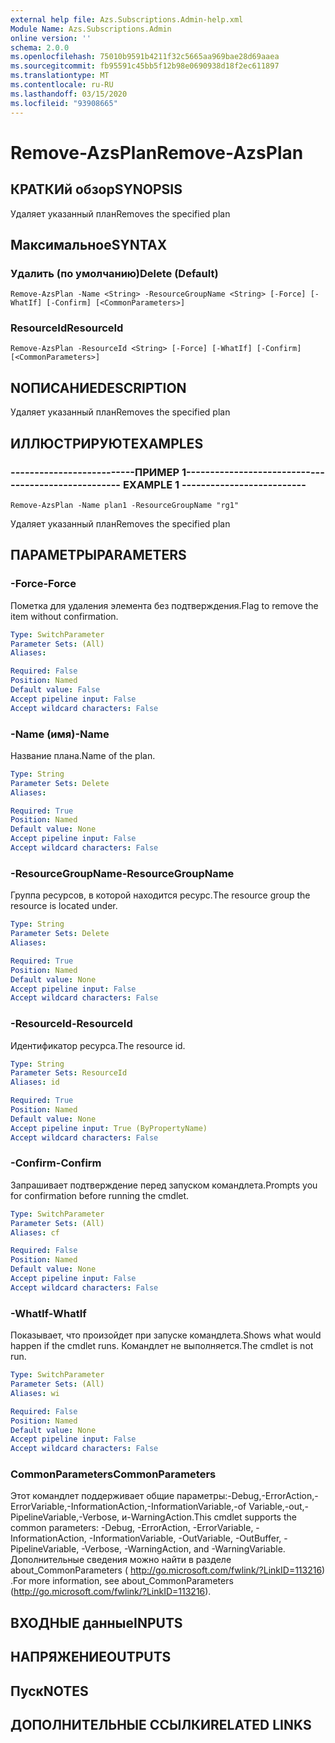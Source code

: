 ```yaml
---
external help file: Azs.Subscriptions.Admin-help.xml
Module Name: Azs.Subscriptions.Admin
online version: ''
schema: 2.0.0
ms.openlocfilehash: 75010b9591b4211f32c5665aa969bae28d69aaea
ms.sourcegitcommit: fb95591c45bb5f12b98e0690938d18f2ec611897
ms.translationtype: MT
ms.contentlocale: ru-RU
ms.lasthandoff: 03/15/2020
ms.locfileid: "93908665"
---
```

# <span data-ttu-id="d6cca-101">Remove-AzsPlan</span><span class="sxs-lookup"><span data-stu-id="d6cca-101">Remove-AzsPlan</span></span>

## <span data-ttu-id="d6cca-102">КРАТКИй обзор</span><span class="sxs-lookup"><span data-stu-id="d6cca-102">SYNOPSIS</span></span>
<span data-ttu-id="d6cca-103">Удаляет указанный план</span><span class="sxs-lookup"><span data-stu-id="d6cca-103">Removes the specified plan</span></span>

## <span data-ttu-id="d6cca-104">Максимальное</span><span class="sxs-lookup"><span data-stu-id="d6cca-104">SYNTAX</span></span>

### <span data-ttu-id="d6cca-105">Удалить (по умолчанию)</span><span class="sxs-lookup"><span data-stu-id="d6cca-105">Delete (Default)</span></span>
```
Remove-AzsPlan -Name <String> -ResourceGroupName <String> [-Force] [-WhatIf] [-Confirm] [<CommonParameters>]
```

### <span data-ttu-id="d6cca-106">ResourceId</span><span class="sxs-lookup"><span data-stu-id="d6cca-106">ResourceId</span></span>
```
Remove-AzsPlan -ResourceId <String> [-Force] [-WhatIf] [-Confirm] [<CommonParameters>]
```

## <span data-ttu-id="d6cca-107">NОПИСАНИЕ</span><span class="sxs-lookup"><span data-stu-id="d6cca-107">DESCRIPTION</span></span>
<span data-ttu-id="d6cca-108">Удаляет указанный план</span><span class="sxs-lookup"><span data-stu-id="d6cca-108">Removes the specified plan</span></span>

## <span data-ttu-id="d6cca-109">ИЛЛЮСТРИРУЮТ</span><span class="sxs-lookup"><span data-stu-id="d6cca-109">EXAMPLES</span></span>

### <span data-ttu-id="d6cca-110">--------------------------ПРИМЕР 1--------------------------</span><span class="sxs-lookup"><span data-stu-id="d6cca-110">-------------------------- EXAMPLE 1 --------------------------</span></span>
```
Remove-AzsPlan -Name plan1 -ResourceGroupName "rg1"
```

<span data-ttu-id="d6cca-111">Удаляет указанный план</span><span class="sxs-lookup"><span data-stu-id="d6cca-111">Removes the specified plan</span></span>

## <span data-ttu-id="d6cca-112">ПАРАМЕТРЫ</span><span class="sxs-lookup"><span data-stu-id="d6cca-112">PARAMETERS</span></span>

### <span data-ttu-id="d6cca-113">-Force</span><span class="sxs-lookup"><span data-stu-id="d6cca-113">-Force</span></span>
<span data-ttu-id="d6cca-114">Пометка для удаления элемента без подтверждения.</span><span class="sxs-lookup"><span data-stu-id="d6cca-114">Flag to remove the item without confirmation.</span></span>

```yaml
Type: SwitchParameter
Parameter Sets: (All)
Aliases: 

Required: False
Position: Named
Default value: False
Accept pipeline input: False
Accept wildcard characters: False
```

### <span data-ttu-id="d6cca-115">-Name (имя)</span><span class="sxs-lookup"><span data-stu-id="d6cca-115">-Name</span></span>
<span data-ttu-id="d6cca-116">Название плана.</span><span class="sxs-lookup"><span data-stu-id="d6cca-116">Name of the plan.</span></span>

```yaml
Type: String
Parameter Sets: Delete
Aliases: 

Required: True
Position: Named
Default value: None
Accept pipeline input: False
Accept wildcard characters: False
```

### <span data-ttu-id="d6cca-117">-ResourceGroupName</span><span class="sxs-lookup"><span data-stu-id="d6cca-117">-ResourceGroupName</span></span>
<span data-ttu-id="d6cca-118">Группа ресурсов, в которой находится ресурс.</span><span class="sxs-lookup"><span data-stu-id="d6cca-118">The resource group the resource is located under.</span></span>

```yaml
Type: String
Parameter Sets: Delete
Aliases: 

Required: True
Position: Named
Default value: None
Accept pipeline input: False
Accept wildcard characters: False
```

### <span data-ttu-id="d6cca-119">-ResourceId</span><span class="sxs-lookup"><span data-stu-id="d6cca-119">-ResourceId</span></span>
<span data-ttu-id="d6cca-120">Идентификатор ресурса.</span><span class="sxs-lookup"><span data-stu-id="d6cca-120">The resource id.</span></span>

```yaml
Type: String
Parameter Sets: ResourceId
Aliases: id

Required: True
Position: Named
Default value: None
Accept pipeline input: True (ByPropertyName)
Accept wildcard characters: False
```

### <span data-ttu-id="d6cca-121">-Confirm</span><span class="sxs-lookup"><span data-stu-id="d6cca-121">-Confirm</span></span>
<span data-ttu-id="d6cca-122">Запрашивает подтверждение перед запуском командлета.</span><span class="sxs-lookup"><span data-stu-id="d6cca-122">Prompts you for confirmation before running the cmdlet.</span></span>

```yaml
Type: SwitchParameter
Parameter Sets: (All)
Aliases: cf

Required: False
Position: Named
Default value: None
Accept pipeline input: False
Accept wildcard characters: False
```

### <span data-ttu-id="d6cca-123">-WhatIf</span><span class="sxs-lookup"><span data-stu-id="d6cca-123">-WhatIf</span></span>
<span data-ttu-id="d6cca-124">Показывает, что произойдет при запуске командлета.</span><span class="sxs-lookup"><span data-stu-id="d6cca-124">Shows what would happen if the cmdlet runs.</span></span>
<span data-ttu-id="d6cca-125">Командлет не выполняется.</span><span class="sxs-lookup"><span data-stu-id="d6cca-125">The cmdlet is not run.</span></span>

```yaml
Type: SwitchParameter
Parameter Sets: (All)
Aliases: wi

Required: False
Position: Named
Default value: None
Accept pipeline input: False
Accept wildcard characters: False
```

### <span data-ttu-id="d6cca-126">CommonParameters</span><span class="sxs-lookup"><span data-stu-id="d6cca-126">CommonParameters</span></span>
<span data-ttu-id="d6cca-127">Этот командлет поддерживает общие параметры:-Debug,-ErrorAction,-ErrorVariable,-InformationAction,-InformationVariable,-of Variable,-out,-PipelineVariable,-Verbose, и-WarningAction.</span><span class="sxs-lookup"><span data-stu-id="d6cca-127">This cmdlet supports the common parameters: -Debug, -ErrorAction, -ErrorVariable, -InformationAction, -InformationVariable, -OutVariable, -OutBuffer, -PipelineVariable, -Verbose, -WarningAction, and -WarningVariable.</span></span> <span data-ttu-id="d6cca-128">Дополнительные сведения можно найти в разделе about_CommonParameters ( http://go.microsoft.com/fwlink/?LinkID=113216) .</span><span class="sxs-lookup"><span data-stu-id="d6cca-128">For more information, see about_CommonParameters (http://go.microsoft.com/fwlink/?LinkID=113216).</span></span>

## <span data-ttu-id="d6cca-129">ВХОДНЫЕ данные</span><span class="sxs-lookup"><span data-stu-id="d6cca-129">INPUTS</span></span>

## <span data-ttu-id="d6cca-130">НАПРЯЖЕНИЕ</span><span class="sxs-lookup"><span data-stu-id="d6cca-130">OUTPUTS</span></span>

## <span data-ttu-id="d6cca-131">Пуск</span><span class="sxs-lookup"><span data-stu-id="d6cca-131">NOTES</span></span>

## <span data-ttu-id="d6cca-132">ДОПОЛНИТЕЛЬНЫЕ ССЫЛКИ</span><span class="sxs-lookup"><span data-stu-id="d6cca-132">RELATED LINKS</span></span>

